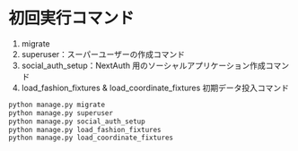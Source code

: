 # 初回実行コマンド

1. migrate
2. superuser：スーパーユーザーの作成コマンド
3. social_auth_setup：NextAuth 用のソーシャルアプリケーション作成コマンド
4. load_fashion_fixtures & load_coordinate_fixtures 初期データ投入コマンド

```bash
python manage.py migrate
python manage.py superuser
python manage.py social_auth_setup
python manage.py load_fashion_fixtures
python manage.py load_coordinate_fixtures
```
